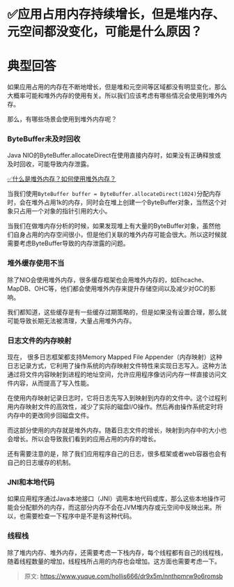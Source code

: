 # ✅应用占用内存持续增长，但是堆内存、元空间都没变化，可能是什么原因？


# 典型回答

如果应用占用的内存在不断地增长，但是堆和元空间等区域都没有明显变化，那么大概率可能和堆外内存的使用有关。所以我们应该考虑有哪些情况会使用到堆外内存。

那么，有哪些场景会使用到堆外内存呢？


### ByteBuffer未及时回收

Java NIO的ByteBuffer.allocateDirect在使用直接内存时，如果没有正确释放或及时回收，可能导致内存泄露。

[✅什么是堆外内存？如何使用堆外内存？](https://www.yuque.com/hollis666/dr9x5m/roit5c9y04z6fqae?view=doc_embed)

当我们使用`ByteBuffer buffer = ByteBuffer.allocateDirect(1024)`分配内存时，会在堆外占用1k的内存，同时会在堆上创建一个ByteBuffer对象，当然这个对象只占用一个对象的指针引用的大小。

当我们在做堆内存分析的时候，如果发现堆上有大量的ByteBuffer对象，虽然他们自身占用的内存空间很小，但是他们关联的堆外内存可能会很大。所以这时候就需要考虑ByteBuffer导致的内存泄露的问题。


### 堆外缓存使用不当

除了NIO会使用堆外内存，很多缓存框架也会用堆外内存的，如Ehcache、MapDB、OHC等，他们都会使用堆外内存来提升存储空间以及减少对GC的影响。

我们都知道，这些缓存是有一些缓存过期策略的，但是如果没有设置合理，那么就可能导致长期无法被清理，大量占用堆外内存。


### 日志文件的内存映射

现在， 很多日志框架都支持Memory Mapped File Appender（内存映射）这种日志记录方式，它利用了操作系统的内存映射文件特性来实现日志写入。这种方法通过将文件内容映射到进程的地址空间，允许应用程序像访问内存一样直接访问文件内容，从而提高了写入性能。

在使用内存映射记录日志时，它将日志先写入到映射到内存的文件中。这个过程利用内存映射文件的高效性，减少了实际的磁盘I/O操作。然后再由操作系统定时将内存中的更改同步回磁盘文件。

而这部分使用的内存就是堆外内存。随着日志文件的增长，映射到内存中的大小也会增长。所以会导致我们看到的应用占用的内存的增长。

还有需要注意的是，除了我们应用程序自己的日志，很多框架或者web容器也会有自己的日志缓存的机制。


### JNI和本地代码

如果应用程序通过Java本地接口（JNI）调用本地代码或库，那么这些本地操作可能会分配额外的内存，而这部分内存不会在JVM堆内存或元空间中反映出来。所以，也需要检查一下程序中是不是有这种代码。


### 线程栈

除了堆内内存、堆外内存，还需要考虑一下栈内存，每个线程都有自己的线程栈，随着线程数量的增加，线程栈所占用的内存也会增加。这方面也需要考虑一下。




> 原文: <https://www.yuque.com/hollis666/dr9x5m/nnthpmrw9o6romsb>